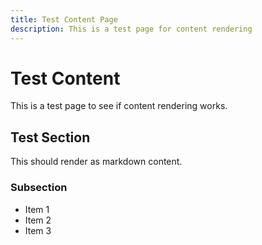 ```yaml
---
title: Test Content Page
description: This is a test page for content rendering
---
```


# Test Content

This is a test page to see if content rendering works.

## Test Section

This should render as markdown content.

### Subsection

- Item 1
- Item 2
- Item 3 